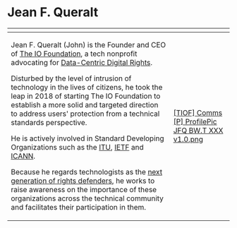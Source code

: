 # Jean F. Queralt



<table data-card-size="large" data-view="cards" data-full-width="true"><thead><tr><th></th><th data-hidden data-card-cover data-type="files"></th></tr></thead><tbody><tr><td><p>Jean F. Queralt (John) is the Founder and CEO of <a href="https://theiofoundation.org">The IO Foundation</a>, a tech nonprofit advocating for <a href="https://tiof.click/DCDRAbout">Data-Centric Digital Rights</a>.</p><p></p><p>Disturbed by the level of intrusion of technology in the lives of citizens, he took the leap in 2018 of starting The IO Foundation to establish a more solid and targeted direction to address users' protection from a technical standards perspective.</p><p></p><p>He is actively involved in Standard Developing Organizations such as the <a href="https://itu.int">ITU</a>, <a href="https://ietf.org">IETF</a> and <a href="https://icann.org">ICANN</a>.</p><p></p><p>Because he regards technologists as the <a href="https://tiof.click/TIOFNextGen">next generation of rights defenders</a>, he works to raise awareness on the importance of these organizations across the technical community and facilitates their participation in them.</p></td><td><a href="../../../.gitbook/assets/[TIOF] Comms [P] ProfilePic JFQ BW.T XXX v1.0.png">[TIOF] Comms [P] ProfilePic JFQ BW.T XXX v1.0.png</a></td></tr></tbody></table>















